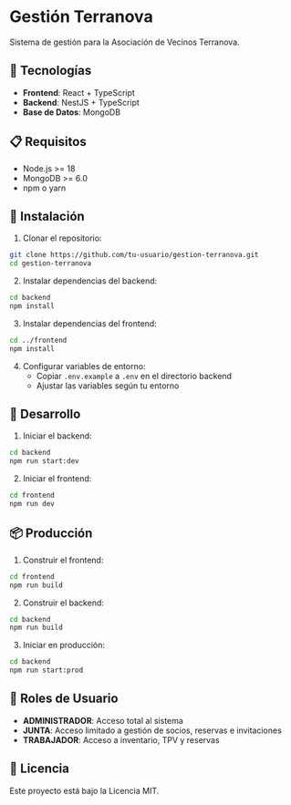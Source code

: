 # Gestión Terranova

Sistema de gestión para la Asociación de Vecinos Terranova.

## 🚀 Tecnologías

- **Frontend**: React + TypeScript
- **Backend**: NestJS + TypeScript
- **Base de Datos**: MongoDB

## 📋 Requisitos

- Node.js >= 18
- MongoDB >= 6.0
- npm o yarn

## 🔧 Instalación

1. Clonar el repositorio:
```bash
git clone https://github.com/tu-usuario/gestion-terranova.git
cd gestion-terranova
```

2. Instalar dependencias del backend:
```bash
cd backend
npm install
```

3. Instalar dependencias del frontend:
```bash
cd ../frontend
npm install
```

4. Configurar variables de entorno:
   - Copiar `.env.example` a `.env` en el directorio backend
   - Ajustar las variables según tu entorno

## 🚀 Desarrollo

1. Iniciar el backend:
```bash
cd backend
npm run start:dev
```

2. Iniciar el frontend:
```bash
cd frontend
npm run dev
```

## 📦 Producción

1. Construir el frontend:
```bash
cd frontend
npm run build
```

2. Construir el backend:
```bash
cd backend
npm run build
```

3. Iniciar en producción:
```bash
cd backend
npm run start:prod
```

## 👥 Roles de Usuario

- **ADMINISTRADOR**: Acceso total al sistema
- **JUNTA**: Acceso limitado a gestión de socios, reservas e invitaciones
- **TRABAJADOR**: Acceso a inventario, TPV y reservas

## 📝 Licencia

Este proyecto está bajo la Licencia MIT.